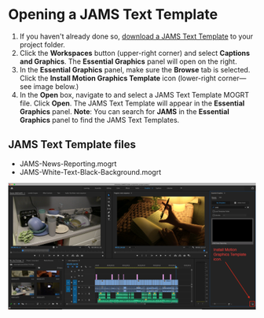 # Opening a JAMS Text Template

1. If you haven't already done so, [download a JAMS Text Template](downloading-the-jams-text-template-to-your-project-folder.md) to your project folder.
2. Click the **Workspaces** button (upper-right corner) and select **Captions and Graphics**. The **Essential Graphics** panel will open on the right.
3. In the **Essential Graphics** panel, make sure the **Browse** tab is selected. Click the **Install Motion Graphics Template** icon (lower-right corner—see image below.)
4. In the **Open** box, navigate to and select a JAMS Text Template MOGRT file. Click **Open**. The JAMS Text Template will appear in the **Essential Graphics** panel. **Note**: You can search for **JAMS** in the **Essential Graphics** panel to find the JAMS Text Templates.&#x20;

## JAMS Text Template files

* JAMS-News-Reporting.mogrt
* JAMS-White-Text-Black-Background.mogrt

![Installing a Motion Graphics template.](../.gitbook/assets/opening-a-text-template.png)
